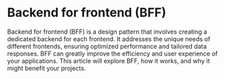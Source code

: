 # Backend for frontend (BFF)
Backend for frontend (BFF) is a design pattern that involves creating a dedicated backend for each frontend. It addresses the unique needs of different frontends, ensuring optimized performance and tailored data responses. BFF can greatly improve the efficiency and user experience of your applications. This article will explore BFF, how it works, and why it might benefit your projects.